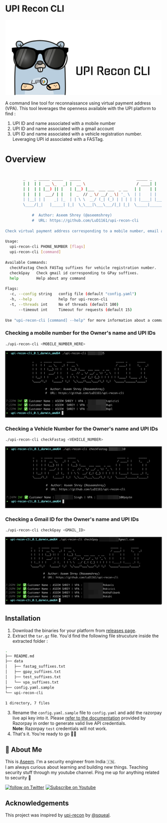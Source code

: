 # UPI Recon CLI
![](images/logo.png) 

A command line tool for reconnaissance using virtual payment address (VPA).
This tool leverages the openness available with the UPI platform to find :
1. UPI ID and name associated with a mobile number
2. UPI ID and name associated with a gmail account
3. UPI ID and name associated with a vehicle registration number. Leveraging UPI id associated with a FASTag.


# Overview

```sh

		_    _ _____ _____   _____                         _____ _      _____
		| |  | |  __ \_   _| |  __ \                       / ____| |    |_   _|
		| |  | | |__) || |   | |__) |___  ___ ___  _ __   | |    | |      | |
		| |  | |  ___/ | |   |  _  // _ \/ __/ _ \| '_ \  | |    | |      | |
		| |__| | |    _| |_  | | \ \  __/ (_| (_) | | | | | |____| |____ _| |_
		\____/|_|   |_____| |_|  \_\___|\___\___/|_| |_|  \_____|______|_____|

			#  Author: Aseem Shrey (@aseemshrey)
			#  URL: https://github.com/LuD1161/upi-recon-cli

Check virtual payment address corresponding to a mobile number, email address and get user's name as well.

Usage:
  upi-recon-cli PHONE_NUMBER [flags]
  upi-recon-cli [command]

Available Commands:
  checkFastag Check FASTag suffixes for vehicle registration number.
  checkGpay   Check gmail id corresponding to GPay suffixes.
  help        Help about any command

Flags:
  -c, --config string   config file (default "config.yaml")
  -h, --help            help for upi-recon-cli
  -t, --threads int     No of threads (default 100)
      --timeout int     Timeout for requests (default 15)

Use "upi-recon-cli [command] --help" for more information about a command.****
```

### Checking a mobile number for the Owner's name and UPI IDs
```sh
./upi-recon-cli <MOBILE_NUMBER_HERE>
```
![](images/usage-mobile-number.png)

### Checking a Vehicle Number for the Owner's name and UPI IDs
```sh
./upi-recon-cli checkFastag <VEHICLE_NUMBER>
```
![](images/usage-fastag.png)


### Checking a Gmail ID for the Owner's name and UPI IDs
```sh
./upi-recon-cli checkGpay <GMAIL_ID>
```
![](images/usage-google.png)


## Installation

1. Download the binaries for your platform from [releases page](https://github.com/LuD1161/upi-recon-cli/releases).
2. Extract the `tar.gz` file.
You'd find the following file strucuture inside the extracted folder : 
```sh
.
├── README.md
├── data
│   ├── fastag_suffixes.txt
│   ├── gpay_suffixes.txt
│   ├── test_suffixes.txt
│   └── vpa_suffixes.txt
├── config.yaml.sample
└── upi-recon-cli

1 directory, 7 files
```
3. Rename the `config.yaml.sample` file to `config.yaml` and add the razorpay live api key into it. 
Please [refer to the documentation](https://razorpay.com/docs/payments/dashboard/settings/api-keys/) provided by Razorpay in order to generate valid live API credentials.
<br/>**Note**: Razorpay `test` credentials will not work.
4. That's it. You're ready to go 🎉🚀
## 🚀 About Me

This is [Aseem](https://aseemshrey.in). I'm a security engineer from India 🇮🇳.<br/>I am always curious about learning and building new things. Teaching security stuff through my youtube channel. Ping me up for anything related to security 🙌


<a href="https://twitter.com/intent/follow?screen_name=AseemShrey"><img src="https://img.shields.io/twitter/follow/AseemShrey?style=social&logo=twitter" alt="follow on Twitter"></a>
<a href="https://youtube.com/c/HackingSimplifiedAS?sub_confirmation=1"><img src="https://img.shields.io/youtube/channel/subscribers/UCARsgS1stRbRgh99E63Q3ng?label=HackingSimplified&style=social" alt="Subscribe on Youtube"></a>


## Acknowledgements

This project was inspired by [upi-recon](https://github.com/qurbat/upi-recon/) by [@squeal](https://twitter.com/squeal).

